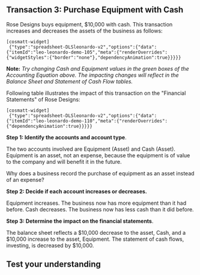 ## Transaction 3: Purchase Equipment with Cash

Rose Designs buys equipment, $10,000 with cash. This transaction increases and decreases the assets of the business as follows:

```
[cosmatt-widget]
 {"type":"spreadsheet-DLSleonardo-v2","options":{"data":{"itemId":"leo-leonardo-demo-105","meta":{"renderOverrides":{"widgetStyles":{"border":"none"},"dependencyAnimation":true}}}}} 
```

**Note:** *Try changing Cash and Equipment values in the green boxes of the Accounting Equation above. The impacting changes will reflect in the Balance Sheet and Statement of Cash Flow tables.*

Following table illustrates the impact of this transaction on the "Financial Statements" of Rose Designs:

```
[cosmatt-widget]
 {"type":"spreadsheet-DLSleonardo-v2","options":{"data":{"itemId":"leo-leonardo-demo-110","meta":{"renderOverrides":{"dependencyAnimation":true}}}}} 
```

**Step 1: Identify the accounts and account type**.

The two accounts involved are Equipment (Asset) and Cash (Asset). Equipment is an asset, not an expense, because the equipment is of value to the company and will benefit it in the future.

Why does a business record the purchase of equipment as an asset instead of an expense?

**Step 2: Decide if each account increases or decreases.**

Equipment increases. The business now has more equipment than it had before. Cash decreases. The business now has less cash than it did before.

**Step 3: Determine the impact on the financial statements**.

The balance sheet reflects a $10,000 decrease to the asset, Cash, and a $10,000 increase to the asset, Equipment. The statement of cash flows, investing, is decreased by $10,000.

## Test your understanding
